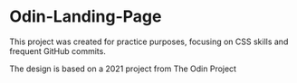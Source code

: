 # Odin-Landing-Page

This project was created for practice purposes, focusing on CSS skills and frequent GitHub commits.


The design is based on a 2021 project from The Odin Project